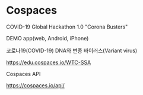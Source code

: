 # Cospaces
COVID-19 Global Hackathon 1.0 "Corona Busters"

DEMO app(web, Android, iPhone)

코로나19(COVID-19) DNA와 변종 바이러스(Variant virus)

https://edu.cospaces.io/WTC-SSA


Cospaces API

https://cospaces.io/api/
